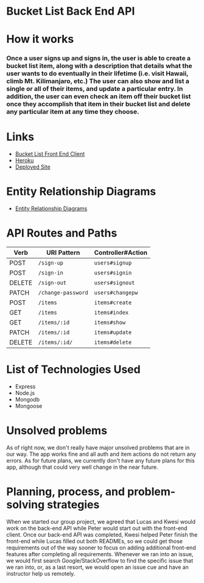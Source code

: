 # Bucket List Back End API

# How it works

### Once a user signs up and signs in, the user is able to create a bucket list item, along with a description that details what the user wants to do eventually in their lifetime (i.e. visit Hawaii, climb Mt. Kilimanjaro, etc.) The user can also show and list a single or all of their items, and update a particular entry. In addition, the user can even check an item off their bucket list once they accomplish that item in their bucket list and delete any particular item at any time they choose.

# Links

* [Bucket List Front End Client](https://github.com/WDI-28-peter-kwesi-lucas/bucket-list-front-end-client/)
* [Heroku](https://secure-bastion-12965.herokuapp.com/)
* [Deployed Site](https://wdi-28-peter-kwesi-lucas.github.io/bucket-list-front-end-client/)

# Entity Relationship Diagrams

* [Entity Relationship Diagrams](https://i.imgur.com/1WmRSOu.png)

# API Routes and Paths

| Verb   | URI Pattern            | Controller#Action |
|--------|------------------------|-------------------|
| POST   | `/sign-up`             | `users#signup`    |
| POST   | `/sign-in`             | `users#signin`    |
| DELETE | `/sign-out`            | `users#signout`   |
| PATCH  | `/change-password`     | `users#changepw`  |
| POST   | `/items`               | `items#create`    |
| GET    | `/items`               | `items#index`     |
| GET    | `/items/:id`           | `items#show`      |
| PATCH  | `/items/:id`           | `items#update`    |
| DELETE | `/items/:id/`          | `items#delete`    |

# List of Technologies Used

* Express
* Node.js
* Mongodb
* Mongoose

# Unsolved problems

As of right now, we don't really have major unsolved problems that are in our way. The app works fine and all auth and item actions do not return any errors. As for future plans, we currently don't have any future plans for this app, although that could very well change in the near future.

# Planning, process, and problem-solving strategies

When we started our group project, we agreed that Lucas and Kwesi would work on the back-end API while Peter would start out with the front-end client. Once our back-end API was completed, Kwesi helped Peter finish the front-end while Lucas filled out both READMEs, so we could get those requirements out of the way sooner to focus on adding additional front-end features after completing all requirements. Whenever we ran into an issue, we would first search Google/StackOverflow to find the specific issue that we ran into, or, as a last resort, we would open an issue cue and have an instructor help us remotely.
